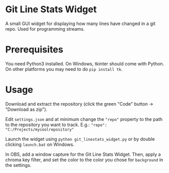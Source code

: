 # Git Line Stats Widget

A small GUI widget for displaying how many lines have changed in a git repo. Used for programming streams.

# Prerequisites

You need Python3 installed. On Windows, tkinter should come with Python. On other platforms you may need to do `pip install tk`.

# Usage

Download and extract the repository (click the green "Code" button -> "Download as zip").

Edit `settings.json` and at minimum change the `"repo"` property to the path to the repository you want to track. E.g.:
`"repo": "C:/Projects/mycoolrepository"`

Launch the widget using `python git_linestats_widget.py` or by double clicking `launch.bat` on Windows.

In OBS, add a window capture for the Git Line Stats Widget. Then, apply a chroma key filter, and set the color to the color you chose for `background` in the settings.
